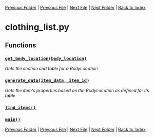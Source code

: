 [Previous Folder](../items/item_article.md) | [Previous File](body_parts_list.md) | [Next File](container_list.md) | [Next Folder](../objects/components.md) | [Back to Index](../../index.md)

# clothing_list.py

## Functions

### [`get_body_location(body_location)`](https://github.com/Vaileasys/pz-wiki_parser/blob/main/scripts/lists/clothing_list.py#L23)

_Gets the section and table for a BodyLocation_

### [`generate_data(item_data, item_id)`](https://github.com/Vaileasys/pz-wiki_parser/blob/main/scripts/lists/clothing_list.py#L36)

_Gets the item's properties based on the BodyLocation as defined for its table_

### [`find_items()`](https://github.com/Vaileasys/pz-wiki_parser/blob/main/scripts/lists/clothing_list.py#L159)
### [`main()`](https://github.com/Vaileasys/pz-wiki_parser/blob/main/scripts/lists/clothing_list.py#L186)


[Previous Folder](../items/item_article.md) | [Previous File](body_parts_list.md) | [Next File](container_list.md) | [Next Folder](../objects/components.md) | [Back to Index](../../index.md)
